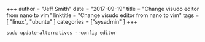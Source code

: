 +++
author = "Jeff Smith"
date = "2017-09-19"
title = "Change visudo editor from nano to vim"
linktitle =  "Change visudo editor from nano to vim"
tags = [ "linux", "ubuntu" ]
categories = ["sysadmin" ]
+++

    sudo update-alternatives --config editor


